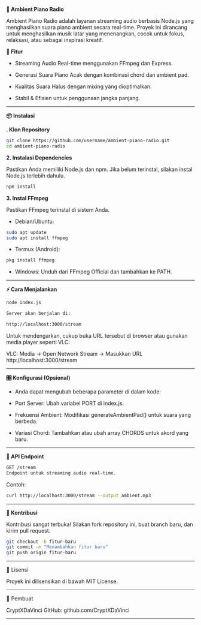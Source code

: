 **🎹 Ambient Piano Radio**

Ambient Piano Radio adalah layanan streaming audio berbasis Node.js yang menghasilkan suara piano ambient secara real-time. Proyek ini dirancang untuk menghasilkan musik latar yang menenangkan, cocok untuk fokus, relaksasi, atau sebagai inspirasi kreatif.

**🚀 Fitur**

* Streaming Audio Real-time menggunakan FFmpeg dan Express.

* Generasi Suara Piano Acak dengan kombinasi chord dan ambient pad.

* Kualitas Suara Halus dengan mixing yang dioptimalkan.

* Stabil & Efisien untuk penggunaan jangka panjang.



---

**📦 Instalasi**

**. Klon Repository**

```bash
git clone https://github.com/username/ambient-piano-radio.git
cd ambient-piano-radio
```

**2. Instalasi Dependencies**

Pastikan Anda memiliki Node.js dan npm.
Jika belum terinstal, silakan instal Node.js terlebih dahulu.
```bash
npm install
```

**3. Instal FFmpeg**

Pastikan FFmpeg terinstal di sistem Anda.

* Debian/Ubuntu:
```bash
sudo apt update
sudo apt install ffmpeg
```
* Termux (Android):
```bash
pkg install ffmpeg
```
* Windows:
Unduh dari FFmpeg Official dan tambahkan ke PATH.
---

**⚡ Cara Menjalankan**
```bash
node index.js

Server akan berjalan di:

http://localhost:3000/stream
```


Untuk mendengarkan, cukup buka URL tersebut di browser atau gunakan media player seperti VLC:

VLC:
Media → Open Network Stream → Masukkan URL http://localhost:3000/stream



---

**🎛️ Konfigurasi (Opsional)**

* Anda dapat mengubah beberapa parameter di dalam kode:

* Port Server: Ubah variabel PORT di index.js.

* Frekuensi Ambient: Modifikasi generateAmbientPad() untuk suara yang berbeda.

* Variasi Chord: Tambahkan atau ubah array CHORDS untuk akord yang baru.
---

**🔧 API Endpoint**
```bash
GET /stream
Endpoint untuk streaming audio real-time.
```

Contoh:
```bash
curl http://localhost:3000/stream --output ambient.mp3
```

---

**🤝 Kontribusi**

Kontribusi sangat terbuka!
Silakan fork repository ini, buat branch baru, dan kirim pull request.
```bash
git checkout -b fitur-baru
git commit -m "Menambahkan fitur baru"
git push origin fitur-baru
```

---

📜 Lisensi

Proyek ini dilisensikan di bawah MIT License.


---

👤 Pembuat

CryptXDaVinci
GitHub: github.com/CryptXDaVinci

---
